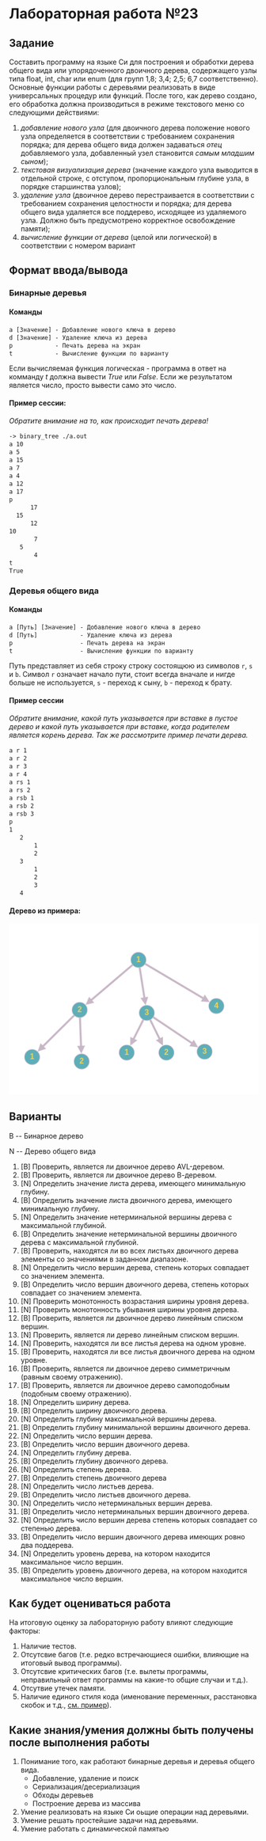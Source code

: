 # Лабораторная работа №23

## Задание

Составить программу на языке Си для построения и обработки дерева общего вида или упорядоченного двоичного дерева, содержащего узлы типа float, int, char или enum (для групп 1,8; 3,4; 2,5; 6,7 соответственно). Основные функции работы с деревьями реализовать в виде универсальных процедур или функций. После того, как дерево создано, его обработка должна производиться в режиме текстового меню со следующими действиями:

1. *добавление нового узла* (для двоичного дерева положение нового узла определяется в соответствии с требованием сохранения порядка; для дерева общего вида должен задаваться *отец* добавляемого узла, добавленный узел становится *самым младшим сыном*);
2. *текстовая визуализация дерева* (значение каждого узла выводится в отдельной строке, с отступом, пропорциональным глубине узла, в порядке старшинства узлов);
3. *удаление узла* (двоичное дерево перестраивается в соответствии с требованием сохранения целостности и порядка; для дерева общего вида удаляется все поддерево, исходящее из удаляемого узла. Должно быть предусмотрено корректное освобождение памяти);
4. *вычисление функции от дерева* (целой или логической) в соответствии с номером вариант

## Формат ввода/вывода

### Бинарные деревья

#### Команды

```
a [Значение] - Добавление нового ключа в дерево
d [Значение] - Удаление ключа из дерева
p            - Печать дерева на экран
t            - Вычисление функции по варианту
```

Если вычисляемая функция логическая - программа в ответ на комманду *t* должна вывести *True* или *False*. Если же результатом является число, просто вывести само это число.

#### Пример сессии:

*Обратите внимание на то, как происходит печать дерева!*
```
-> binary_tree ./a.out
a 10
a 5
a 15
a 7
a 4
a 12
a 17
p
      17
  15
      12
10
       7
   5
       4
t
True
```

### Деревья общего вида

#### Команды

```
a [Путь] [Значение] - Добавление нового ключа в дерево
d [Путь]            - Удаление ключа из дерева
p                   - Печать дерева на экран
t                   - Вычисление функции по варианту
```
Путь представляет из себя строку строку состоящюю из символов ```r```, ```s``` и ```b```. 
Символ ```r``` означает начало пути, стоит всегда вначале и нигде больше не используется, ```s``` - переход к сыну, ```b``` - переход к брату.

#### Пример сессии

*Обратите внимание, какой путь указывается при вставке в пустое дерево и какой путь указывается при вставке, когда родителем является корень дерева.
 Так же рассмотрите пример печати дерева.*

```
a r 1
a r 2
a r 3
a r 4
a rs 1
a rs 2
a rsb 1
a rsb 2
a rsb 3
p
1
   2
       1
       2
   3
       1
       2
       3
   4
```

#### Дерево из примера:

![](ntree.png)


## Варианты

B -- Бинарное дерево

N -- Дерево общего вида

1. \[B] Проверить, является ли двоичное дерево AVL-деревом.
2. \[B] Проверить, является ли двоичное дерево В-деревом.
3. \[N] Определить значение листа дерева, имеющего минимальную глубину.
4. \[B] Определить значение листа двоичного дерева, имеющего минимальную глубину.
5. \[N] Определить значение нетерминальной вершины дерева с максимальной глубиной.
6. \[B] Определить значение нетерминальной вершины двоичного дерева с максимальной глубиной.
7. \[B] Проверить, находятся ли во всех листьях двоичного дерева элементы со значениями в заданном диапазоне.
8. \[N] Определить число вершин дерева, степень которых совпадает со значением элемента.
9. \[B] Определить число вершин двоичного дерева, степень которых совпадает со значением элемента.
10. \[N] Проверить монотонность возрастания ширины уровня дерева.
11. \[N] Проверить монотонность убывания ширины уровня дерева.
12. \[B] Проверить, является ли двоичноe дeрeво линейным списком вершин.
13. \[N] Проверить, является ли дeрeво линейным списком вершин.
14.	\[N] Проверить, находятся ли всe листья дeрeва на одном уровне.
15.	\[B] Проверить, находятся ли все листья двоичного дерева на одном уровне.
16.	\[B] Проверить, является ли двоичноe дeрeво симметричным (равным своему отражению).
17.	\[B] Проверить, является ли двоичноe дeрeво самоподобным (подобным своему отражению).
18.	\[N] Определить ширину дeрeва.
19.	\[B] Определить ширину двоичного дерева.
20.	\[N] Определить глубину максимальной вершины дерева.
21.	\[B] Определить глубину минимальной вершины двоичного дерева.
22.	\[N] Определить число вершин дерева.
23.	\[B] Определить число вершин двоичного дерева.
24.	\[N] Определить глубину дерева.
25.	\[B] Определить глубину двоичного дерева.
26.	\[N] Определить степень дерева.
27.	\[B] Определить степень двоичного дерева
28.	\[N] Определить число листьев дерева.
29.	\[B] Определить число листьев двоичного дерева.
30.	\[N] Определить число нетерминальных вершин дерева.
31.	\[B] Определить число нетерминальных вершин двоичного дерева.
32.	\[N] Определить число вершин дерева степень которых совпадает со степенью дерева.
33.	\[B] Определить число вершин двоичного дерева имеющих ровно два поддерева.
34.	\[N] Определить уровень дерева, на котором находится максимальное число вершин.
35.	\[B] Определить уровень двоичного дерева, на котором находится максимальное число вершин.

## Как будет оцениваться работа

На итоговую оценку за лабораторную работу влияют следующие факторы:
1. Наличие тестов.
2. Отсутсвие багов (т.е. редко встречающиеся ошибки, влияющие на итоговый вывод программы).
3. Отсутсвие критических багов (т.е. вылеты программы, неправильный ответ программы на какие-то общие случаи и т.д.).
4. Отсутвие утечек памяти.
5. Наличие единого стиля кода (именование переменных, расстановка скобок и т.д., [см. пример](https://github.com/just3mhz/Labs1Course/blob/main/README.md#код-стайл)).

## Какие знания/умения должны быть получены после выполнения работы

1. Понимание того, как работают бинарные деревья и деревья общего вида.   
      - Добавление, удаление и поиск  
      - Сериализация/десериализация
      - Обходы деревьев
      - Построение дерева из массива
2. Умение реализовать на языке Си оьщие операции над деревьями.
3. Умение решать простейшие задачи над деревьями. 
4. Умение работать с динамической памятью



